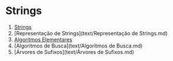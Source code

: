 Strings
=======

1. [Strings](text/Strings.md)
1. [Representação de Strings](text/Representação de Strings.md)
1. [Algoritmos Elementares](text/Strings.md)
1. [Algoritmos de Busca](text/Algoritmos de Busca.md)
1. [Árvores de Sufixos](text/Árvores de Sufixos.md)
